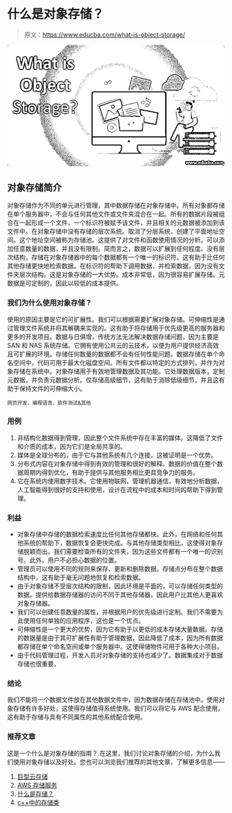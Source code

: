 # 什么是对象存储？

> 原文：<https://www.educba.com/what-is-object-storage/>

![what is object storage](img/ec014fa0f067eccfd585413821fbc8aa.png)



## 对象存储简介

对象存储作为不同的单元进行管理，其中数据存储在对象存储中。所有对象都存储在单个服务器中，不会与任何其他文件或文件夹混合在一起。所有的数据片段被组合在一起形成一个文件，一个标识符被赋予该文件，并且相关的元数据被添加到该文件中。在对象存储中没有存储的层次系统。取消了分层系统，创建了平面地址空间。这个地址空间被称为存储池。这提供了对文件和函数使用情况的分析。可以添加任意数量的数据，并且没有限制。简而言之，数据可以扩展到任何程度。没有层次结构，存储在对象存储器中的每个数据都有一个唯一的标识符。这有助于比任何其他存储更快地检索数据。在标识符的帮助下调用数据，并检索数据，因为没有文件夹层次结构。这是对象存储的一大优势。成本非常低，因为很容易扩展存储。元数据是可定制的，因此以较低的成本提供。

### 我们为什么使用对象存储？

使用的原因主要是它的可扩展性。我们可以根据需要扩展对象存储。可伸缩性是通过管理文件系统并将其解耦来实现的。这有助于将存储用于优先级更高的服务器和更多的开发项目。数据与日俱增，传统方法无法解决数据存储问题，因为主要是 SAN 和 NAS 系统存储。它拥有使用公共云的云技术，以便为用户提供经济高效且可扩展的环境。存储任何数量的数据都不会有任何性能问题。数据存储在单个命名空间中，代码可用于最大化磁盘空间。所有文件都以特定的方式排列，并作为对象存储在系统中。对象存储用于有效地管理数据及其功能。它处理数据版本，定制元数据，并负责元数据分析。仅存储高级细节，这有助于消除低级细节，并且这有助于保持文件的可伸缩大小。

<small>网页开发、编程语言、软件测试&其他</small>

### 用例

1.  非结构化数据得到管理，因此整个文件系统中存在丰富的媒体。这降低了文件和介质的成本，因为它们是全局共享的。
2.  媒体是全球分布的，由于它与其他系统有几个连接，这被证明是一个优势。
3.  分布式内容在对象存储中得到有效的管理和很好的解释。数据的价值在整个数据周期内得到优化，有助于提供与其他服务相比更具竞争力的服务。
4.  它在系统内使用数字技术。它使用物联网，管理机器通信，有效地分析数据，人工智能得到很好的支持和使用，设计在流程中的成本和时间的帮助下得到管理。

### 利益

*   对象存储中存储的数据检索速度比任何其他存储都快。此外，在网络和任何其他系统的帮助下，数据恢复会更快完成。与其他存储类型相比，这使得对象存储脱颖而出。我们需要检查所有的文件夹，因为这些文件都有一个唯一的识别号。此外，用户不必担心数据的位置。
*   管理员可以使用不同的规则来保存、更新和删除数据。存储点分布在整个数据结构中，这有助于毫无问题地恢复和检索数据。
*   由于对象存储不受层次结构的限制，因此环境是平面的，可以存储任何类型的数据。提供给数据存储器的访问不同于其他存储器，因此用户比其他人更喜欢对象存储器。
*   我们可以创建任意数量的属性，并根据用户的优先级进行定制。我们不需要为此使用任何单独的应用程序，这也是一个优点。
*   可伸缩性是一个更大的优势，因为它有助于以更低的成本存储大量数据。存储的数据量是由于其可扩展性有助于管理数据，因此降低了成本，因为所有数据都存储在单个命名空间或单个服务器中。这使得储物件可用于各种大小项目。
*   由于代码管理过程，开发人员对对象存储的支持也减少了。数据集成对于数据存储也很重要。

### 结论

我们不能将一个数据文件放在其他数据文件中，因为数据存储在存储池中。使用对象存储有许多好处，这使得存储值得系统使用。我们可以将它与 AWS 配合使用，这有助于存储与具有不同属性的其他系统配合使用。

### 推荐文章

这是一个什么是对象存储的指南？.在这里，我们讨论对象存储的介绍，为什么我们使用对象存储以及好处。您也可以浏览我们推荐的其他文章，了解更多信息——

1.  [巨型云存储](https://www.educba.com/mega-cloud-storage/)
2.  [AWS 存储服务](https://www.educba.com/aws-storage-services/)
3.  [什么是存储？](https://www.educba.com/what-is-storage/)
4.  [c++中的存储类](https://www.educba.com/storage-class-in-c-plus-plus/)





